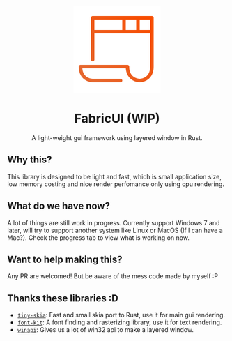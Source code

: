<center>

![logo](assets/logo.svg)

# FabricUI (WIP)

A light-weight gui framework using layered window in Rust.

</center>

## Why this?

This library is designed to be light and fast, which is small application size,
low memory costing and nice render perfomance only using cpu rendering.

## What do we have now?

A lot of things are still work in progress.
Currently support Windows 7 and later, will try to support another system like Linux or MacOS (If I can have a Mac?).
Check the progress tab to view what is working on now.

## Want to help making this?

Any PR are welcomed! But be aware of the mess code made by myself :P

## Thanks these libraries :D

- [`tiny-skia`](https://github.com/RazrFalcon/tiny-skia): Fast and small skia port to Rust, use it for main gui rendering.
- [`font-kit`](https://github.com/servo/font-kit): A font finding and rasterizing library, use it for text rendering.
- [`winapi`](https://github.com/retep998/winapi-rs): Gives us a lot of win32 api to make a layered window.
